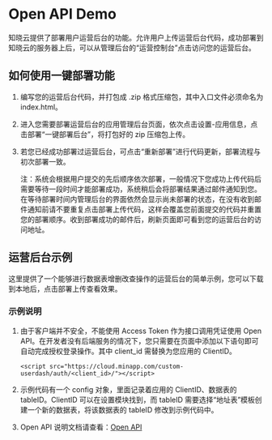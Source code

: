 # Open API Demo

知晓云提供了部署用户运营后台的功能。允许用户上传运营后台代码，成功部署到知晓云的服务器上后，可以从管理后台的“运营控制台”点击访问您的运营后台。

## 如何使用一键部署功能

1. 编写您的运营后台代码，并打包成 .zip 格式压缩包，其中入口文件必须命名为 index.html。

2. 进入您需要部署运营后台的应用管理后台页面，依次点击设置-应用信息，点击部署“一键部署后台”，将打包好的 zip 压缩包上传。

3. 若您已经成功部署过运营后台，可点击“重新部署”进行代码更新，部署流程与初次部署一致。

   注：系统会根据用户提交的先后顺序依次部署，一般情况下您成功上传代码后需要等待一段时间才能部署成功，系统稍后会将部署结果通过邮件通知到您。在等待部署时间内管理后台的界面依然会显示尚未部署的状态，在没有收到邮件通知前请不要重复点击部署上传代码，这样会覆盖您前面提交的代码并重置您的部署顺序。收到部署成功的邮件后，刷新页面即可看到您的运营后台的访问地址。

## 运营后台示例

这里提供了一个能够进行数据表增删改查操作的运营后台的简单示例，您可以下载到本地后，点击部署上传查看效果。

### 示例说明

1. 由于客户端并不安全，不能使用 Access Token 作为接口调用凭证使用 Open API。在开发者没有后端服务的情况下，您只需要在页面中添加以下语句即可自动完成授权登录操作。其中 client_id 需替换为您应用的 ClientID。

   ```ht
   <script src="https://cloud.minapp.com/custom-userdash/auth/<client_id>/"></script>
   ```

2. 示例代码有一个 config 对象，里面记录着应用的 ClientID、数据表的 tableID。ClientID 可以在设置模块找到，而 tableID 需要选择“地址表”模板创建一个新的数据表，将该数据表的 tableID 修改到示例代码中。

3. Open API 说明文档请查看：[Open API](https://doc.minapp.com/openAPI/)
